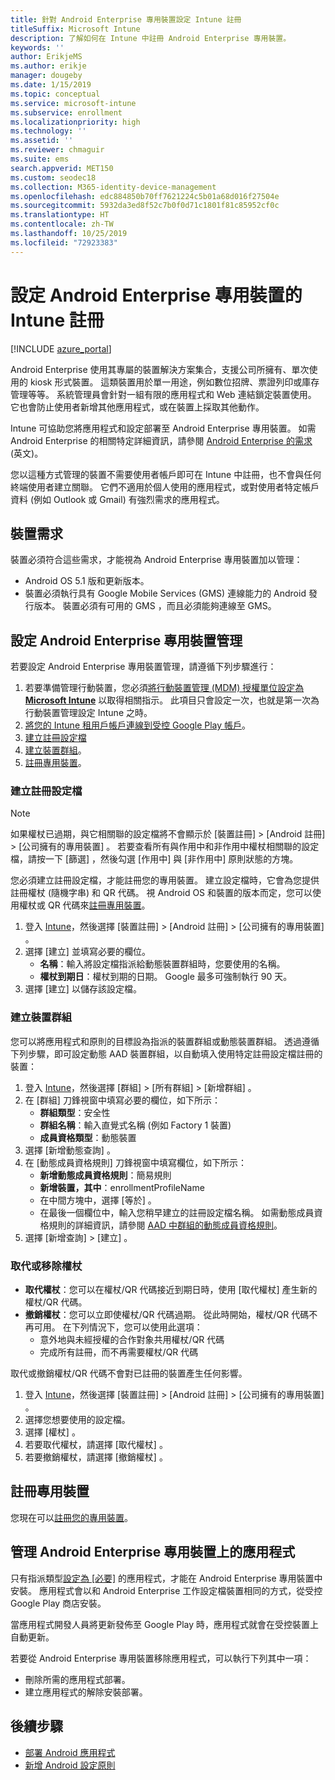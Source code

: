 ```yaml
---
title: 針對 Android Enterprise 專用裝置設定 Intune 註冊
titleSuffix: Microsoft Intune
description: 了解如何在 Intune 中註冊 Android Enterprise 專用裝置。
keywords: ''
author: ErikjeMS
ms.author: erikje
manager: dougeby
ms.date: 1/15/2019
ms.topic: conceptual
ms.service: microsoft-intune
ms.subservice: enrollment
ms.localizationpriority: high
ms.technology: ''
ms.assetid: ''
ms.reviewer: chmaguir
ms.suite: ems
search.appverid: MET150
ms.custom: seodec18
ms.collection: M365-identity-device-management
ms.openlocfilehash: edc884850b70ff7621224c5b01a68d016f27504e
ms.sourcegitcommit: 5932da3ed8f52c7b0f0d71c1801f81c85952cf0c
ms.translationtype: HT
ms.contentlocale: zh-TW
ms.lasthandoff: 10/25/2019
ms.locfileid: "72923383"
---
```

# <a name="set-up-intune-enrollment-of-android-enterprise-dedicated-devices"></a>設定 Android Enterprise 專用裝置的 Intune 註冊

[!INCLUDE [azure_portal](../includes/azure_portal.md)]

Android Enterprise 使用其專屬的裝置解決方案集合，支援公司所擁有、單次使用的 kiosk 形式裝置。 這類裝置用於單一用途，例如數位招牌、票證列印或庫存管理等等。 系統管理員會針對一組有限的應用程式和 Web 連結鎖定裝置使用。 它也會防止使用者新增其他應用程式，或在裝置上採取其他動作。

Intune 可協助您將應用程式和設定部署至 Android Enterprise 專用裝置。 如需 Android Enterprise 的相關特定詳細資訊，請參閱 [Android Enterprise 的需求](https://support.google.com/work/android/answer/6174145?hl=en&ref_topic=6151012) \(英文\)。

您以這種方式管理的裝置不需要使用者帳戶即可在 Intune 中註冊，也不會與任何終端使用者建立關聯。 它們不適用於個人使用的應用程式，或對使用者特定帳戶資料 (例如 Outlook 或 Gmail) 有強烈需求的應用程式。

## <a name="device-requirements"></a>裝置需求

裝置必須符合這些需求，才能視為 Android Enterprise 專用裝置加以管理：

- Android OS 5.1 版和更新版本。
- 裝置必須執行具有 Google Mobile Services (GMS) 連線能力的 Android 發行版本。 裝置必須有可用的 GMS ，而且必須能夠連線至 GMS。

## <a name="set-up-android-enterprise-dedicated-device-management"></a>設定 Android Enterprise 專用裝置管理

若要設定 Android Enterprise 專用裝置管理，請遵循下列步驟進行：

1. 若要準備管理行動裝置，您必須[將行動裝置管理 (MDM) 授權單位設定為 **Microsoft Intune**](../fundamentals/mdm-authority-set.md) 以取得相關指示。 此項目只會設定一次，也就是第一次為行動裝置管理設定 Intune 之時。
2. [將您的 Intune 租用戶帳戶連線到受控 Google Play 帳戶](connect-intune-android-enterprise.md)。
3. [建立註冊設定檔](#create-an-enrollment-profile)
4. [建立裝置群組](#create-a-device-group)。
5. [註冊專用裝置](#enroll-the-dedicated-devices)。

### <a name="create-an-enrollment-profile"></a>建立註冊設定檔

> [!NOTE]
> 如果權杖已過期，與它相關聯的設定檔將不會顯示於 [裝置註冊]   > [Android 註冊]   > [公司擁有的專用裝置]  。 若要查看所有與作用中和非作用中權杖相關聯的設定檔，請按一下 [篩選]  ，然後勾選 [作用中] 與 [非作用中] 原則狀態的方塊。 

您必須建立註冊設定檔，才能註冊您的專用裝置。 建立設定檔時，它會為您提供註冊權杖 (隨機字串) 和 QR 代碼。 視 Android OS 和裝置的版本而定，您可以使用權杖或 QR 代碼來[註冊專用裝置](#enroll-the-dedicated-devices)。

1. 登入 [Intune](https://go.microsoft.com/fwlink/?linkid=2090973)，然後選擇 [裝置註冊]   > [Android 註冊]   > [公司擁有的專用裝置]  。
2. 選擇 [建立]  並填寫必要的欄位。
    - **名稱**：輸入將設定檔指派給動態裝置群組時，您要使用的名稱。
    - **權杖到期日**：權杖到期的日期。 Google 最多可強制執行 90 天。
3. 選擇 [建立]  以儲存該設定檔。

### <a name="create-a-device-group"></a>建立裝置群組

您可以將應用程式和原則的目標設為指派的裝置群組或動態裝置群組。 透過遵循下列步驟，即可設定動態 AAD 裝置群組，以自動填入使用特定註冊設定檔註冊的裝置：

1. 登入 [Intune](https://go.microsoft.com/fwlink/?linkid=2090973)，然後選擇 [群組]   > [所有群組]   > [新增群組]  。
2. 在 [群組]  刀鋒視窗中填寫必要的欄位，如下所示：
    - **群組類型**：安全性
    - **群組名稱**：輸入直覺式名稱 (例如 Factory 1 裝置)
    - **成員資格類型**：動態裝置
3. 選擇 [新增動態查詢]  。
4. 在 [動態成員資格規則]  刀鋒視窗中填寫欄位，如下所示：
    - **新增動態成員資格規則**：簡易規則
    - **新增裝置，其中**：enrollmentProfileName
    - 在中間方塊中，選擇 [等於]  。
    - 在最後一個欄位中，輸入您稍早建立的註冊設定檔名稱。
    如需動態成員資格規則的詳細資訊，請參閱 [AAD 中群組的動態成員資格規則](https://docs.microsoft.com/azure/active-directory/users-groups-roles/groups-dynamic-membership)。 
5. 選擇 [新增查詢]   > [建立]  。

### <a name="replace-or-remove-tokens"></a>取代或移除權杖

- **取代權杖**：您可以在權杖/QR 代碼接近到期日時，使用 [取代權杖] 產生新的權杖/QR 代碼。
- **撤銷權杖**：您可以立即使權杖/QR 代碼過期。 從此時開始，權杖/QR 代碼不再可用。 在下列情況下，您可以使用此選項：
  - 意外地與未經授權的合作對象共用權杖/QR 代碼
  - 完成所有註冊，而不再需要權杖/QR 代碼

取代或撤銷權杖/QR 代碼不會對已註冊的裝置產生任何影響。

1. 登入 [Intune](https://go.microsoft.com/fwlink/?linkid=2090973)，然後選擇 [裝置註冊]   > [Android 註冊]   > [公司擁有的專用裝置]  。
2. 選擇您想要使用的設定檔。
3. 選擇 [權杖]  。
4. 若要取代權杖，請選擇 [取代權杖]  。
5. 若要撤銷權杖，請選擇 [撤銷權杖]  。

## <a name="enroll-the-dedicated-devices"></a>註冊專用裝置

您現在可以[註冊您的專用裝置](android-dedicated-devices-fully-managed-enroll.md)。

## <a name="managing-apps-on-android-enterprise-dedicated-devices"></a>管理 Android Enterprise 專用裝置上的應用程式

只有指派類型[設定為 [必要]](../apps/apps-deploy.md#assign-an-app) 的應用程式，才能在 Android Enterprise 專用裝置中安裝。 應用程式會以和 Android Enterprise 工作設定檔裝置相同的方式，從受控 Google Play 商店安裝。

當應用程式開發人員將更新發佈至 Google Play 時，應用程式就會在受控裝置上自動更新。

若要從 Android Enterprise 專用裝置移除應用程式，可以執行下列其中一項：
- 刪除所需的應用程式部署。
- 建立應用程式的解除安裝部署。

## <a name="next-steps"></a>後續步驟
- [部署 Android 應用程式](../apps/apps-deploy.md)
- [新增 Android 設定原則](../configuration/device-profiles.md)

